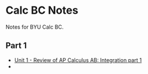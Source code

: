 # Calc BC Notes
Notes for BYU Calc BC.

## Part 1
* [Unit 1 - Review of AP Calculus AB: Integration part 1](p1u1.html)
* 
